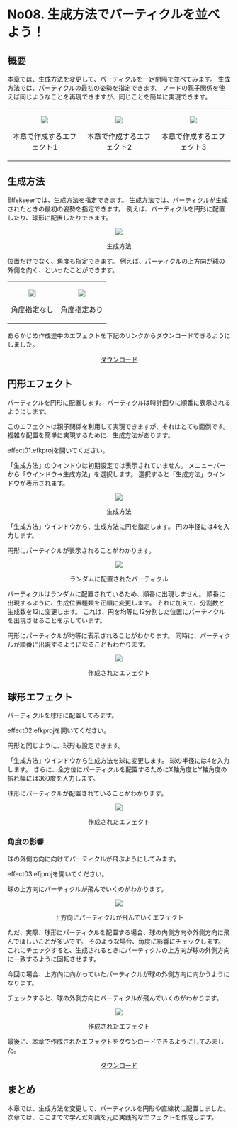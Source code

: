 ﻿# No08. 生成方法でパーティクルを並べよう！

<div class="main">

## 概要

本章では、生成方法を変更して、パーティクルを一定間隔で並べてみます。
生成方法では、パーティクルの最初の姿勢を指定できます。
ノードの親子関係を使えば同じようなことを再現できますが、同じことを簡単に実現できます。

<div align="center">
<table>
<tr>

<td>
<div align="center">

![](/_static/img/Tutorial/08_effect1.gif)

<p>本章で作成するエフェクト1</p>
</div>
</td>

<td>
<div align="center">

![](/_static/img/Tutorial/08_effect2.gif)

<p>本章で作成するエフェクト2</p>
</div>
</td>

<td>
<div align="center">

![](/_static/img/Tutorial/08_effect3.gif)

<p>本章で作成するエフェクト3</p>
</div>
</td>

</tr>
</table>
</div>

## 生成方法

Effekseerでは、生成方法を指定できます。
生成方法では、パーティクルが生成されたときの最初の姿勢を指定できます。
例えば、パーティクルを円形に配置したり、球形に配置したりできます。

<div align="center">

![](/_static/img/Tutorial/08_spawn_method.png)

<p>生成方法</p>
</div>

位置だけでなく、角度も指定できます。
例えば、パーティクルの上方向が球の外側を向く、といったことができます。

<div align="center">
<table>
<tr>

<td>
<div align="center">

![](/_static/img/Tutorial/08_affect_no_angle.png)

<p>角度指定なし</p>
</div>
</td>

<td>
<div align="center">

![](/_static/img/Tutorial/08_affect_angle.png)

<p>角度指定あり</p>
</div>
</td>

</tr>
</table>
</div>

<p>あらかじめ作成途中のエフェクトを下記のリンクからダウンロードできるようにしました。</p>
<div align="center">
<p><a href = "../../Sample/08_01_Sample.zip">ダウンロード</a></p>
</div>

## 円形エフェクト

パーティクルを円形に配置します。
パーティクルは時計回りに順番に表示されるようにします。

このエフェクトは親子関係を利用して実現できますが、それはとても面倒です。
複雑な配置を簡単に実現するために、生成方法があります。

effect01.efkprojを開いてください。

「生成方法」のウインドウは初期設定では表示されていません。
メニューバーから「ウインドウ->生成方法」を選択します。
選択すると「生成方法」ウインドウが表示されます。

<div align="center">

![](/_static/img/Tutorial/08_spawn_ja.png)

<p>生成方法</p>
</div>

「生成方法」ウインドウから、生成方法に円を指定します。
円の半径には4を入力します。

円形にパーティクルが表示されることがわかります。

<div align="center">

![](/_static/img/Tutorial/08_effect1_random.gif)

<p>ランダムに配置されたパーティクル</p>
</div>

パーティクルはランダムに配置されているため、順番に出現しません。
順番に出現するように、生成位置種類を正順に変更します。
それに加えて、分割数と生成数を12に変更します。
これは、円を均等に12分割した位置にパーティクルを出現させることを示しています。

円形にパーティクルが均等に表示されることがわかります。
同時に、パーティクルが順番に出現するようになることもわかります。

<div align="center">

![](/_static/img/Tutorial/08_effect1.gif)

<p>作成されたエフェクト</p>
</div>

## 球形エフェクト

パーティクルを球形に配置してみます。

effect02.efkprojを開いてください。

円形と同じように、球形も設定できます。

「生成方法」ウインドウから生成方法を球に変更します。
球の半径には4を入力します。
さらに、全方位にパーティクルを配置するためにX軸角度とY軸角度の振れ幅には360度を入力します。

球形にパーティクルが配置されていることがわかります。

<div align="center">

![](/_static/img/Tutorial/08_effect2.gif)

<p>作成されたエフェクト</p>
</div>

### 角度の影響

球の外側方向に向けてパーティクルが飛ぶようにしてみます。

effect03.efjprojを開いてください。

球の上方向にパーティクルが飛んでいくのがわかります。

<div align="center">

![](/_static/img/Tutorial/08_effect3_start.gif)

<p>上方向にパーティクルが飛んでいくエフェクト</p>
</div>

ただ、実際、球形にパーティクルを配置する場合、球の内側方向や外側方向に飛んでほしいことが多いです。
そのような場合、角度に影響にチェックします。
これにチェックすると、生成されるときにパーティクルの上方向が球の外側方向に一致するように回転させます。

今回の場合、上方向に向かっていたパーティクルが球の外側方向に向かうようになります。

チェックすると、球の外側方向にパーティクルが飛んでいくのがわかります。

<div align="center">

![](/_static/img/Tutorial/08_effect3.gif)

<p>作成されたエフェクト</p>
</div>

最後に、本章で作成されたエフェクトをダウンロードできるようにしてみました。

<div align="center">
<a href = "../../Sample/08_02_Sample.zip">ダウンロード</a>
</div>

## まとめ

本章では、生成方法を変更して、パーティクルを円形や直線状に配置しました。
次章では、ここまでで学んだ知識を元に実践的なエフェクトを作成します。

</div>

